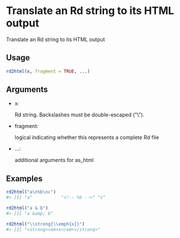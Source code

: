 # Translate an Rd string to its HTML output

Translate an Rd string to its HTML output

## Usage

``` r
rd2html(x, fragment = TRUE, ...)
```

## Arguments

- x:

  Rd string. Backslashes must be double-escaped ("\\").

- fragment:

  logical indicating whether this represents a complete Rd file

- ...:

  additional arguments for as_html

## Examples

``` r
rd2html("a\n%b\nc")
#> [1] "a"           "<!-- %b -->" "c"          

rd2html("a & b")
#> [1] "a &amp; b"

rd2html("\\strong{\\emph{x}}")
#> [1] "<strong><em>x</em></strong>"
```
